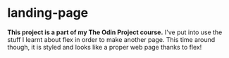 # landing-page
**This project is a part of my The Odin Project course.**
I've put into use the stuff I learnt about flex in order to make another page. This time around though, it is styled and looks like a proper web page thanks to flex!
